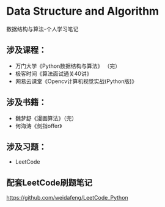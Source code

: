 # Data Structure and Algorithm
数据结构与算法-个人学习笔记

## 涉及课程：
- 万门大学《Python数据结构与算法》 （完）
- 极客时间《算法面试通关40讲》
- 网易云课堂《Opencv计算机视觉实战(Python版)》


## 涉及书籍：
- 魏梦舒《漫画算法》（完）
- 何海涛《剑指offer》

## 涉及习题：
- LeetCode


## 配套LeetCode刷题笔记  
https://github.com/weidafeng/LeetCode_Python